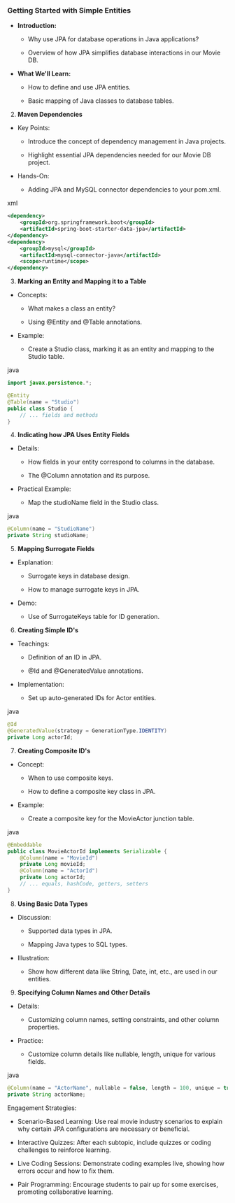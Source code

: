 
### Getting Started with Simple Entities

- **Introduction:**
    
    - Why use JPA for database operations in Java applications?
        
    - Overview of how JPA simplifies database interactions in our Movie DB.
        
- **What We'll Learn:**
    
    - How to define and use JPA entities.
        
    - Basic mapping of Java classes to database tables.
        

2. **Maven Dependencies**

- Key Points:
    
    - Introduce the concept of dependency management in Java projects.
        
    - Highlight essential JPA dependencies needed for our Movie DB project.
        
- Hands-On:
    
    - Adding JPA and MySQL connector dependencies to your pom.xml.
        


xml

```xml
<dependency>
    <groupId>org.springframework.boot</groupId>
    <artifactId>spring-boot-starter-data-jpa</artifactId>
</dependency>
<dependency>
    <groupId>mysql</groupId>
    <artifactId>mysql-connector-java</artifactId>
    <scope>runtime</scope>
</dependency>
```


3. **Marking an Entity and Mapping it to a Table**

- Concepts:
    
    - What makes a class an entity?
        
    - Using @Entity and @Table annotations.
        
- Example:
    
    - Create a Studio class, marking it as an entity and mapping to the Studio table.
        
 

java

```java
import javax.persistence.*;

@Entity
@Table(name = "Studio")
public class Studio {
    // ... fields and methods
}
```
 

4. **Indicating how JPA Uses Entity Fields**

- Details:
    
    - How fields in your entity correspond to columns in the database.
        
    - The @Column annotation and its purpose.
        
- Practical Example:
    
    - Map the studioName field in the Studio class.
        
  

java

```java
@Column(name = "StudioName")
private String studioName;
```
 

5. **Mapping Surrogate Fields**

- Explanation:
    
    - Surrogate keys in database design.
        
    - How to manage surrogate keys in JPA.
        
- Demo:
    
    - Use of SurrogateKeys table for ID generation.
        
  

6. **Creating Simple ID's**

- Teachings:
    
    - Definition of an ID in JPA.
        
    - @Id and @GeneratedValue annotations.
        
- Implementation:
    
    - Set up auto-generated IDs for Actor entities.
        
  

java

```java
@Id
@GeneratedValue(strategy = GenerationType.IDENTITY)
private Long actorId;
```
  

7. **Creating Composite ID's**

- Concept:
    
    - When to use composite keys.
        
    - How to define a composite key class in JPA.
        
- Example:
    
    - Create a composite key for the MovieActor junction table.
        

 

java

```java
@Embeddable
public class MovieActorId implements Serializable {
    @Column(name = "MovieId")
    private Long movieId;
    @Column(name = "ActorId")
    private Long actorId;
    // ... equals, hashCode, getters, setters
}
```
  

8. **Using Basic Data Types**

- Discussion:
    
    - Supported data types in JPA.
        
    - Mapping Java types to SQL types.
        
- Illustration:
    
    - Show how different data like String, Date, int, etc., are used in our entities.
        
  

9. **Specifying Column Names and Other Details**

- Details:
    
    - Customizing column names, setting constraints, and other column properties.
        
- Practice:
    
    - Customize column details like nullable, length, unique for various fields.
        
  

java

```java
@Column(name = "ActorName", nullable = false, length = 100, unique = true)
private String actorName;
```
  

Engagement Strategies:

- Scenario-Based Learning: Use real movie industry scenarios to explain why certain JPA configurations are necessary or beneficial.
    
- Interactive Quizzes: After each subtopic, include quizzes or coding challenges to reinforce learning.
    
- Live Coding Sessions: Demonstrate coding examples live, showing how errors occur and how to fix them.
    
- Pair Programming: Encourage students to pair up for some exercises, promoting collaborative learning.
    

